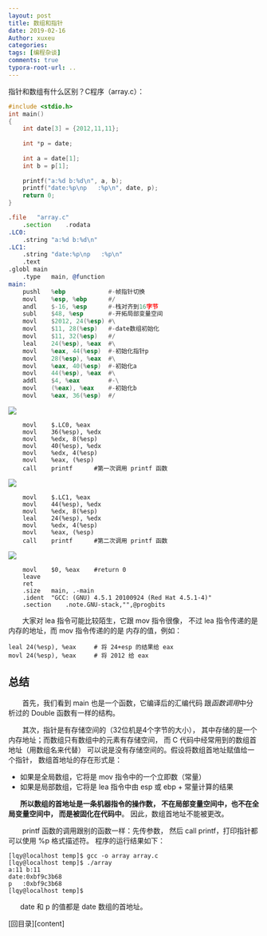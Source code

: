 ```yaml
---
layout: post
title: 数组和指针
date: 2019-02-16
Author: xuxeu
categories: 
tags: [编程杂谈]
comments: true
typora-root-url: ..
---
```


指针和数组有什么区别？C程序（array.c）：

```c
#include <stdio.h>
int main()
{
	int date[3] = {2012,11,11};
	
	int *p = date;
	
	int a = date[1];
	int b = p[1];
	
	printf("a:%d b:%d\n", a, b);
	printf("date:%p\np   :%p\n", date, p);
	return 0;
}
```

```asm
.file	"array.c"
	.section	.rodata
.LC0:
	.string	"a:%d b:%d\n"
.LC1:
	.string	"date:%p\np   :%p\n"
	.text
.globl main
	.type	main, @function
main:
	pushl	%ebp			#-帧指针切换
	movl	%esp, %ebp		#/
	andl	$-16, %esp		#-栈对齐到16字节
	subl	$48, %esp		#-开拓局部变量空间
	movl	$2012, 24(%esp)	#\
	movl	$11, 28(%esp)	#-date数组初始化
	movl	$11, 32(%esp)	#/
	leal	24(%esp), %eax	#\
	movl	%eax, 44(%esp)	#-初始化指针p
	movl	28(%esp), %eax	#\
	movl	%eax, 40(%esp)	#-初始化a
	movl	44(%esp), %eax	#\
	addl	$4, %eax		#-\
	movl	(%eax), %eax	#-初始化b
	movl	%eax, 36(%esp)	#/
```

</code></pre></td>
<td valign="bottom"><img src="http://fmn.rrfmn.com/fmn059/20121113/1850/original_fmSH_48030000e812125c.jpg" /></td>
</tr>

<tr><td>
<pre><code>    movl    $.LC0, %eax
	movl	36(%esp), %edx
	movl	%edx, 8(%esp)
	movl	40(%esp), %edx
	movl	%edx, 4(%esp)
	movl	%eax, (%esp)
	call	printf		#第一次调用 printf 函数
</code></pre></td>
<td valign="bottom"><img src="http://fmn.rrimg.com/fmn062/20121113/1850/original_6dpg_28e80000e7fc1191.jpg" /></td>
</tr>

<tr><td>
<pre><code>    movl    $.LC1, %eax
	movl	44(%esp), %edx
	movl	%edx, 8(%esp)
	leal	24(%esp), %edx
	movl	%edx, 4(%esp)
	movl	%eax, (%esp)
	call	printf		#第二次调用 printf 函数
</code></pre></td>
<td valign="bottom"><img src="http://fmn.rrimg.com/fmn056/20121113/1850/original_ECol_44540000c23f1190.jpg" /></td>
</tr>

<tr><td colspan="2">
<pre><code>    movl    $0, %eax    #return 0
	leave
	ret
	.size	main, .-main
	.ident	"GCC: (GNU) 4.5.1 20100924 (Red Hat 4.5.1-4)"
	.section	.note.GNU-stack,"",@progbits
</code></pre></td>
</tr>
</table>

　　大家对 lea 指令可能比较陌生，它跟 mov 指令很像，
不过 lea 指令传递的是内存的地址，而 mov 指令传递的的是
内存的值，例如：

	leal 24(%esp), %eax		# 将 24+esp 的结果给 eax
	movl 24(%esp), %eax		# 将 2012 给 eax

## 总结

　　首先，我们看到 main 也是一个函数，它编译后的汇编代码
跟<em>函数调用</em>中分析过的 Double 函数有一样的结构。

　　其次，指针是有存储空间的（32位机是4个字节的大小），
其中存储的是一个内存地址；而数组只有数组中的元素有存储空间，
而 C 代码中经常用到的数组首地址（用数组名来代替）
可以说是没有存储空间的。假设将数组首地址赋值给一个指针，
数组首地址的存在形式是：

* 如果是全局数组，它将是 mov 指令中的一个立即数（常量）
* 如果是局部数组，它将是 lea 指令中由 esp 或 ebp + 
  常量计算的结果

`　　`<b>所以数组的首地址是一条机器指令的操作数，
不在局部变量空间中，也不在全局变量空间中，
而是被固化在代码中</b>。
因此，数组首地址不能被更改。

　　printf 函数的调用跟别的函数一样：先传参数，
然后 call printf，打印指针都可以使用 %p 格式描述符。
程序的运行结果如下：

	[lqy@localhost temp]$ gcc -o array array.c
	[lqy@localhost temp]$ ./array
	a:11 b:11
	date:0xbf9c3b68
	p   :0xbf9c3b68
	[lqy@localhost temp]$ 

`　　`date 和 p 的值都是 date 数组的首地址。

[回目录][content]
